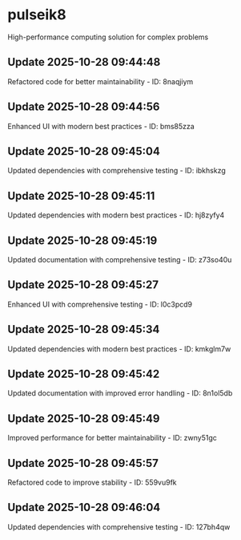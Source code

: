 # pulseik8
High-performance computing solution for complex problems

## Update 2025-10-28 09:44:48
Refactored code for better maintainability - ID: 8naqjiym


## Update 2025-10-28 09:44:56
Enhanced UI with modern best practices - ID: bms85zza


## Update 2025-10-28 09:45:04
Updated dependencies with comprehensive testing - ID: ibkhskzg


## Update 2025-10-28 09:45:11
Updated dependencies with modern best practices - ID: hj8zyfy4


## Update 2025-10-28 09:45:19
Updated documentation with comprehensive testing - ID: z73so40u


## Update 2025-10-28 09:45:27
Enhanced UI with comprehensive testing - ID: l0c3pcd9


## Update 2025-10-28 09:45:34
Updated dependencies with modern best practices - ID: kmkglm7w


## Update 2025-10-28 09:45:42
Updated documentation with improved error handling - ID: 8n1ol5db


## Update 2025-10-28 09:45:49
Improved performance for better maintainability - ID: zwny51gc


## Update 2025-10-28 09:45:57
Refactored code to improve stability - ID: 559vu9fk


## Update 2025-10-28 09:46:04
Updated dependencies with comprehensive testing - ID: 127bh4qw

